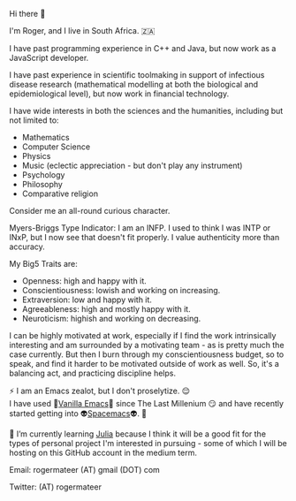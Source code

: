 Hi there 👋 

I'm Roger, and I live in South Africa. :south_africa:

I have past programming experience in C++ and Java, but now work as a JavaScript developer.

I have past experience in scientific toolmaking in support of infectious disease research (mathematical modelling at both the biological and epidemiological level), but now work in financial technology.

I have wide interests in both the sciences and the humanities, including but not limited to:
* Mathematics
* Computer Science
* Physics
* Music (eclectic appreciation - but don't play any instrument)
* Psychology
* Philosophy
* Comparative religion

Consider me an all-round curious character.

Myers-Briggs Type Indicator:
I am an INFP. I used to think I was INTP or INxP, but I now see that doesn't fit properly. I value authenticity more than accuracy.

My Big5 Traits are: 
* Openness: high and happy with it.
* Conscientiousness: lowish and working on increasing.
* Extraversion: low and happy with it.
* Agreeableness: high and mostly happy with it.
* Neuroticism: highish and working on decreasing.

I can be highly motivated at work, especially if I find the work intrinsically interesting and am surrounded by a motivating team - as is pretty much the case currently. But then I burn through my conscientiousness budget, so to speak, and find it harder to be motivated outside of work as well. 
So, it's a balancing act, and practicing discipline helps.

⚡ I am an Emacs zealot, but I don't proselytize. :relieved:  
I have used :ice_cream:[Vanilla Emacs](https://www.gnu.org/software/emacs/):ice_cream: since The Last Millenium :smirk: and have recently started getting into :alien:[Spacemacs](https://www.spacemacs.org/):alien:. :star_struck:

🌱 I’m currently learning [Julia](https://julialang.org/) because I think it will be a good fit for the types of personal project I'm interested in pursuing - some of which I will be hosting on this GitHub account in the medium term.

Email: rogermateer (AT) gmail (DOT) com

Twitter: (AT) rogermateer
